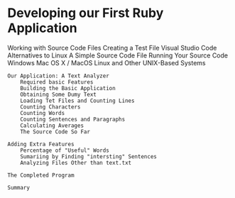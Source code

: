 
# Developing our First Ruby Application



Working with Source Code Files
    Creating a Test File
        Visual Studio Code
        Alternatives to Linux
    A Simple Source Code File
    Running Your Source Code
        Windows
        Mac OS X / MacOS
        Linux and Other UNIX-Based Systems

    Our Application: A Text Analyzer
        Required basic Features
        Building the Basic Application
        Obtaining Some Dumy Text
        Loading Tet Files and Counting Lines
        Counting Characters
        Counting Words
        Counting Sentences and Paragraphs
        Calculating Averages
        The Source Code So Far

    Adding Extra Features
        Percentage of "Useful" Words
        Sumariing by Finding "intersting" Sentences
        Analyzing Files Other than text.txt
    
    The Completed Program

    Summary

